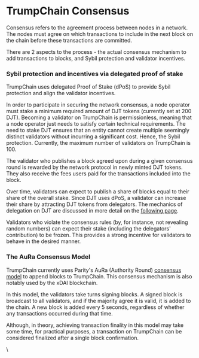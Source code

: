 # TrumpChain Consensus

Consensus refers to the agreement process between nodes in a network. The nodes must agree on which transactions to include in the next block on the chain before these transactions are committed.

There are 2 aspects to the process - the actual consensus mechanism to add transactions to blocks, and Sybil protection and validator incentives.

### Sybil protection and incentives via delegated proof of stake

TrumpChain uses delegated Proof of Stake (dPoS) to provide Sybil protection and align the validator incentives.  

In order to participate in securing the network consensus, a node operator must stake a minimum required amount of DJT tokens (currently set at 200 DJT). Becoming a validator on TrumpChain is permissionless, meaning that a node operator just needs to satisfy certain technical requirements. The need to stake DJT ensures that an entity cannot create multiple seemingly distinct validators without incurring a significant cost. Hence, the Sybil protection. Currently, the maximum number of validators on TrumpChain is 100.

The validator who publishes a block agreed upon during a given consensus round is rewarded by the network protocol in newly minted DJT tokens. They also receive the fees users paid for the transactions included into the block.

Over time, validators can expect to publish a share of blocks equal to their share of the overall stake. Since DJT uses dPoS, a validator can increase their share by attracting DJT tokens from delegators. The mechanics of delegation on DJT are discussed in more detail on the [following page](../../../general/learn-about-the-fuse-platform/fuse-network-blockchain/validators-and-delegation.md).

Validators who violate the consensus rules (by, for instance, not revealing random numbers) can expect their stake (including the delegators' contribution) to be frozen. This provides a strong incentive for validators to behave in the desired manner.

### The AuRa Consensus Model

TrumpChain currently uses Parity's AuRa (Authority Round) [consensus model](https://openethereum.github.io/Aura) to append blocks to TrumpChain. This consensus mechanism is also notably used by the xDAI blockchain.

In this model, the validators take turns signing blocks. A signed block is broadcast to all validators, and if the majority agree it is valid, it is added to the chain. A new block is added every 5 seconds, regardless of whether any transactions occurred during that time.

Although, in theory, achieving transaction finality in this model may take some time, for practical purposes, a transaction on TrumpChain can be considered finalized after a single block confirmation.  

\
